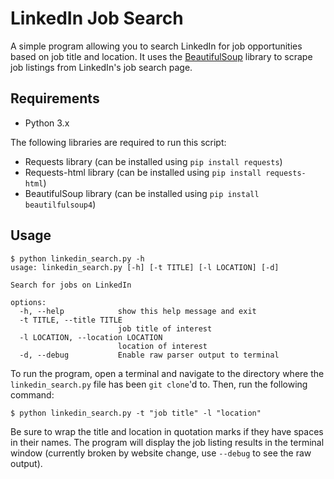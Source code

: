 # LinkedIn Job Search

A simple program allowing you to search LinkedIn for job opportunities based on job title and location. It uses the [BeautifulSoup](https://www.crummy.com/software/BeautifulSoup/bs4/doc/) library to scrape job listings from LinkedIn's job search page.

## Requirements

- Python 3.x

The following libraries are required to run this script:

- Requests library (can be installed using `pip install requests`)
- Requests-html library (can be installed using `pip install requests-html`)
- BeautifulSoup library (can be installed using `pip install beautilfulsoup4`)

## Usage

```
$ python linkedin_search.py -h
usage: linkedin_search.py [-h] [-t TITLE] [-l LOCATION] [-d]

Search for jobs on LinkedIn

options:
  -h, --help            show this help message and exit
  -t TITLE, --title TITLE
                        job title of interest
  -l LOCATION, --location LOCATION
                        location of interest
  -d, --debug           Enable raw parser output to terminal
```

To run the program, open a terminal and navigate to the directory where the `linkedin_search.py` file has been `git clone`'d to. Then, run the following command:

    $ python linkedin_search.py -t "job title" -l "location"

Be sure to wrap the title and location in quotation marks if they have spaces in their names. The program will display the job listing results in the terminal window (currently broken by website change, use `--debug` to see the raw output).
